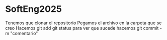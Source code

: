 # SoftEng2025

Tenemos que clonar el repositorio
Pegamos el archivo en la carpeta que se creo
Hacemos git add
git status para ver que sucede
hacemos git commit -m "comentario"
